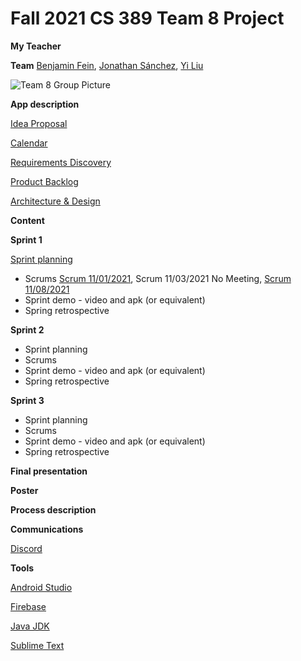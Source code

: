 # Fall 2021 CS 389 Team 8 Project

**My Teacher**

**Team** 
[Benjamin Fein](https://github.com/benfein), [Jonathan Sánchez](https://github.com/Aviel32), [Yi Liu](https://github.com/yl58558p)

![Team 8 Group Picture](./team8picture.png)

**App description**

[Idea Proposal](https://docs.google.com/document/d/1I-gjR3WV-8_1gmvqBqId-87ea66XdRQC2WG-SMUJ6ZA/edit?usp=sharing)

[Calendar](https://calendar.google.com/calendar/u/0?cid=aXZoMmU3NjhzMjRkdGlxZWYwcXZvbzhxcjBAZ3JvdXAuY2FsZW5kYXIuZ29vZ2xlLmNvbQ)

[Requirements Discovery](https://docs.google.com/document/d/1NevII8yfhaMG73RqamSwlt86ltirYKhb_Ih71K-m-lM/edit?usp=sharing)

[Product Backlog](https://docs.google.com/spreadsheets/d/1MFUP4TBV5JwOOgS4QuzjCVLCBh05hf9BYoA37X1-CC0/edit?usp=sharing)

[Architecture & Design](https://docs.google.com/document/d/1i2P2LnL2z2kavDDFKUbuGg2AqfAyUeBr-JljMAaJ9u8/edit?usp=sharing)

**Content**

**Sprint 1**

[Sprint planning](https://docs.google.com/document/d/1TN4bljz4dtk4r5NhxUMJri0XneNecctzZrO5LAMtcd0/edit?usp=sharing)
* Scrums [Scrum 11/01/2021](./scrum-11-01-2021.md), Scrum 11/03/2021 No Meeting, [Scrum 11/08/2021](./scrum-11-08-2021.md)
* Sprint demo - video and apk (or equivalent)
* Spring retrospective

**Sprint 2**

* Sprint planning
* Scrums
* Sprint demo - video and apk (or equivalent)
* Spring retrospective

**Sprint 3** 

* Sprint planning
* Scrums
* Sprint demo - video and apk (or equivalent)
* Spring retrospective

**Final presentation**

**Poster**

**Process description**

**Communications**

[Discord](https://discord.com)

**Tools**

[Android Studio](https://developer.android.com/studio)

[Firebase](https://firebase.google.com)

[Java JDK](https://www.java.com/en/)

[Sublime Text](https://www.sublimetext.com)
